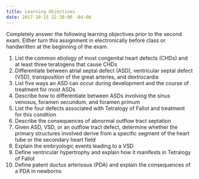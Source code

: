 ```yaml
---
title: Learning Objectives
date: 2017-10-15 22:38:00 -04:00
---
```


Completely answer the following learning objectives prior to the second exam. Either turn this assignment in electronically before class or handwritten at the beginning of the exam. 

1.	List the common etiology of most congenital heart defects (CHDs) and at least three teratogens that cause CHDs
2.	Differentiate between atrial septal defect (ASD), ventricular septal defect (VSD), transposition of the great arteries, and dextrocardia
3.	List five ways an ASD can occur during development and the course of treatment for most ASDs
4.	Describe how to differentiate between ASDs involving the sinus venosus, foramen secundum, and foramen primum
5.	List the four defects associated with Tetralogy of Fallot and treatment for this condition
6.	Describe the consequences of abnormal outflow tract septation
7.	Given ASD, VSD, or an outflow tract defect, determine whether the primary structures involved derive from a specific segment of the heart tube or the secondary heart field
8.	Explain the embryologic events leading to a VSD
9.	Define ventricular hypertrophy and explain how it manifests in Tetralogy of Fallot 
10.	Define patent ductus arteriosus (PDA) and explain the consequences of a PDA in newborns
